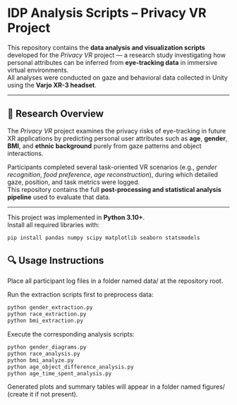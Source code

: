 # IDP Analysis Scripts – Privacy VR Project

This repository contains the **data analysis and visualization scripts** developed for the *Privacy VR* project — a research study investigating how personal attributes can be inferred from **eye-tracking data** in immersive virtual environments.  
All analyses were conducted on gaze and behavioral data collected in Unity using the **Varjo XR-3 headset**.

---

## 🧠 Research Overview

The *Privacy VR* project examines the privacy risks of eye-tracking in future XR applications by predicting personal user attributes such as **age**, **gender**, **BMI**, and **ethnic background** purely from gaze patterns and object interactions.

Participants completed several task-oriented VR scenarios (e.g., *gender recognition*, *food preference*, *age reconstruction*), during which detailed gaze, position, and task metrics were logged.  
This repository contains the full **post-processing and statistical analysis pipeline** used to evaluate that data.

---
This project was implemented in **Python 3.10+**.  
Install all required libraries with:

```bash
pip install pandas numpy scipy matplotlib seaborn statsmodels
````
## 🔍 Usage Instructions

Place all participant log files in a folder named data/ at the repository root.

Run the extraction scripts first to preprocess data:
```bash
python gender_extraction.py
python race_extraction.py
python bmi_extraction.py
```

Execute the corresponding analysis scripts:
```bash
python gender_diagrams.py
python race_analysis.py
python bmi_analyze.py
python age_object_difference_analysis.py
python age_time_spent_analysis.py
```

Generated plots and summary tables will appear in a folder named figures/ (create it if not present).
